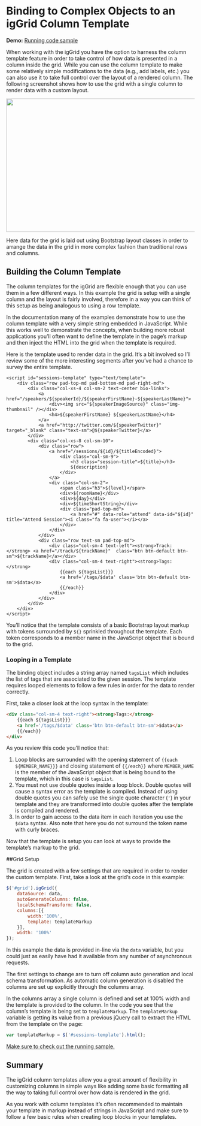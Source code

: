 # Binding to Complex Objects to an igGrid Column Template
**Demo:** [Running code sample](http://rawgithub.com/Infragistics-Blogs/iggrid-column-templates/master/index.html)

When working with the igGrid you have the option to harness the column template feature in order to take control of how data is presented in a column inside the grid. While you can use the column template to make some relatively simple modifications to the data (e.g., add labels, etc.) you can also use it to take full control over the layout of a rendered column.
The following screenshot shows how to use the grid with a single column to render data with a custom layout. 

<img width="948" height="356" title="" alt="" src="http://raw.github.com/Infragistics-Blogs/iggrid-column-templates/master/iggrid-column-templates.png" />

Here data for the grid is laid out using Bootstrap layout classes in order to arrange the data in the grid in more complex fashion than traditional rows and columns.

## Building the Column Template
The column templates for the igGrid are flexible enough that you can use them in a few different ways. In this example the grid is setup with a single column and the layout is fairly involved, therefore in a way you can think of this setup as being analogous to using a row template.

In the documentation many of the examples demonstrate how to use the column template with a very simple string embedded in JavaScript. While this works well to demonstrate the concepts, when building more robust applications you’ll often want to define the template in the page’s markup and then inject the HTML into the grid when the template is required.

Here is the template used to render data in the grid. It’s a bit involved so I’ll review some of the more interesting segments after you’ve had a chance to survey the entire template.

```
<script id="sessions-template" type="text/template">
    <div class="row pad-top-md pad-bottom-md pad-right-md">
        <div class="col-xs-4 col-sm-2 text-center bio-links">
            <a href="/speakers/${speakerId}/${speakerFirstName}-${speakerLastName}">
                <div><img src="${speakerImageSource}" class="img-thumbnail" /></div>
                <h4>${speakerFirstName} ${speakerLastName}</h4>
            </a>
            <a href="http://twitter.com/${speakerTwitter}" target="_blank" class="text-sm">@${speakerTwitter}</a>
        </div>                
        <div class="col-xs-8 col-sm-10">
            <div class="row">
                <a href="/sessions/${id}/${titleEncoded}">
                    <div class="col-sm-9">
                        <h3 class="session-title">${title}</h3>
                        ${description}
                    </div>
                </a>
                <div class="col-sm-2">
                    <span class="h3">${level}</span>
                    <div>${roomName}</div>
                    <div>${day}</div>
                    <div>${timeShortString}</div>
                    <div class="pad-top-md">
                        <a href="#" data-role="attend" data-id="${id}" title="Attend Session"><i class="fa fa-user"></i></a>
                    </div>
                </div>
            </div>
            <div class="row text-sm pad-top-md">
                <div class="col-sm-4 text-left"><strong>Track:</strong> <a href="/track/${trackName}"  class="btn btn-default btn-sm">${trackName}</a></div>
                <div class="col-sm-4 text-right"><strong>Tags:</strong>
                    {{each ${tagsList}}}
                    <a href='/tags/$data' class='btn btn-default btn-sm'>$data</a>
                    {{/each}}
                </div>
            </div>
        </div>
    </div>
</script>
```

You’ll notice that the template consists of a basic Bootstrap layout markup with tokens surrounded by `${}` sprinkled throughout the template. Each token corresponds to a member name in the JavaScript object that is bound to the grid.

### Looping in a Template
The binding object includes a string array named `tagsList` which includes the list of tags that are associated to the given session. The template requires looped elements to follow a few rules in order for the data to render correctly.

First, take a closer look at the loop syntax in the template:

```html
<div class="col-sm-4 text-right"><strong>Tags:</strong>
    {{each ${tagsList}}}
    <a href='/tags/$data' class='btn btn-default btn-sm'>$data</a>
    {{/each}}
</div>
```

As you review this code you’ll notice that:
1. Loop blocks are surrounded with the opening statement of `{{each ${MEMBER_NAME}}}` and closing statement of `{{/each}}` where `MEMBER_NAME` is the member of the JavaScript object that is being bound to the template, which in this case is `tagsList`.
2. You must not use double quotes inside a loop block. Double quotes will cause a syntax error as the template is compiled. Instead of using double quotes you can safely use the single quote character (`'`) in your template and they are transformed into double quotes after the template is compiled and rendered.
3. In order to gain access to the data item in each iteration you use the `$data` syntax. Also note that here you do not surround the token name with curly braces.

Now that the template is setup you can look at ways to provide the template’s markup to the grid.

##Grid Setup

The grid is created with a few settings that are required in order to render the custom template. First, take a look at the grid’s code in this example:

```javascript
$('#grid').igGrid({
    dataSource: data,
    autoGenerateColumns: false,
    localSchemaTransform: false,
    columns:[{
        width:'100%',
        template: templateMarkup
    }],
    width: '100%'
});
```
In this example the data is provided in-line via the `data` variable, but you could just as easily have had it available from any number of asynchronous requests.

The first settings to change are to turn off column auto generation and local schema transformation. As automatic column generation is disabled the columns are set up explicitly through the columns array. 

In the columns array a single column is defined and set at 100% width and the template is provided to the column. In the code you see that the column’s template is being set to `templateMarkup`. The `templateMarkup` variable is getting its value from a previous jQuery call to extract the HTML from the template on the page:

```javascript
var templateMarkup = $('#sessions-template').html();
```

[Make sure to check out the running sample.](http://rawgithub.com/Infragistics-Blogs/iggrid-column-templates/master/index.html)

## Summary
The igGrid column templates allow you a great amount of flexibility in customizing columns in simple ways like adding some basic formatting all the way to taking full control over how data is rendered in the grid.

As you work with column templates it’s often recommended to maintain your template in markup instead of strings in JavaScript and make sure to follow a few basic rules when creating loop blocks in your templates.
